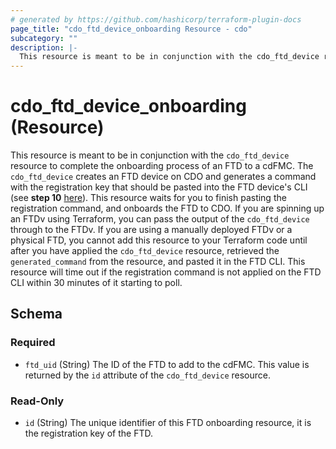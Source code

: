 ```yaml
---
# generated by https://github.com/hashicorp/terraform-plugin-docs
page_title: "cdo_ftd_device_onboarding Resource - cdo"
subcategory: ""
description: |-
  This resource is meant to be in conjunction with the cdo_ftd_device resource to complete the onboarding process of an FTD to a cdFMC. The cdo_ftd_device creates an FTD device on CDO and generates a command with the registration key that should be pasted into the FTD device's CLI (see step 10 here https://docs.defenseorchestrator.com/c_onboard-an-ftd.html#!t-onboard-an-ftd-device-with-regkey.html). This resource waits for you to finish pasting the registration command, and onboards the FTD to CDO. If you are spinning up an FTDv using Terraform, you can pass the output of the cdo_ftd_device through to the FTDv. If you are using a manually deployed FTDv or a physical FTD, you cannot add this resource to your Terraform code until after you have applied the cdo_ftd_device resource, retrieved the generated_command from the resource, and pasted it in the FTD CLI. This resource will time out if the registration command is not applied on the FTD CLI within 30 minutes of it starting to poll.
---
```


# cdo_ftd_device_onboarding (Resource)

This resource is meant to be in conjunction with the `cdo_ftd_device` resource to complete the onboarding process of an FTD to a cdFMC. The `cdo_ftd_device` creates an FTD device on CDO and generates a command with the registration key that should be pasted into the FTD device's CLI (see **step 10** [here](https://docs.defenseorchestrator.com/c_onboard-an-ftd.html#!t-onboard-an-ftd-device-with-regkey.html)). This resource waits for you to finish pasting the registration command, and onboards the FTD to CDO. If you are spinning up an FTDv using Terraform, you can pass the output of the `cdo_ftd_device` through to the FTDv. If you are using a manually deployed FTDv or a physical FTD, you cannot add this resource to your Terraform code until after you have applied the `cdo_ftd_device` resource, retrieved the `generated_command` from the resource, and pasted it in the FTD CLI. This resource will time out if the registration command is not applied on the FTD CLI within 30 minutes of it starting to poll.



<!-- schema generated by tfplugindocs -->
## Schema

### Required

- `ftd_uid` (String) The ID of the FTD to add to the cdFMC. This value is returned by the `id` attribute of the `cdo_ftd_device` resource.

### Read-Only

- `id` (String) The unique identifier of this FTD onboarding resource, it is the registration key of the FTD.
